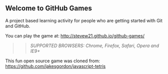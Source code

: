 ## Welcome to GitHub Games

A project based learning activity for people who are getting started with Git and GitHub.

You can play the game at: http://stevew21.github.io/github-games/

>> _*SUPPORTED BROWSERS*: Chrome, Firefox, Safari, Opera and IE9+_

This fun open source game was cloned from: https://github.com/jakesgordon/javascript-tetris
